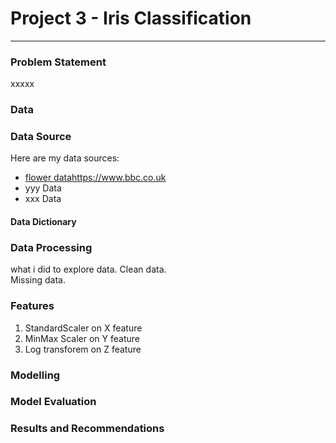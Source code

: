 # Project 3 - Iris Classification

---

### Problem Statement

xxxxx

### Data

### Data Source
Here are my data sources:
* [flower data]()https://www.bbc.co.uk
* yyy Data
* xxx Data

#### Data Dictionary

### Data Processing

what i did to explore data.
Clean data. <br>
Missing data.

### Features
1. StandardScaler on X feature
2. MinMax Scaler on Y feature
3. Log transforem on Z feature

### Modelling

### Model Evaluation

### Results and Recommendations
